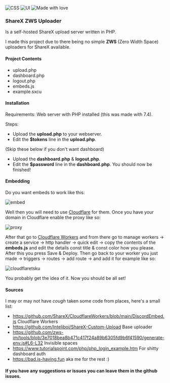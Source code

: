 ![CSS](https://img.shields.io/badge/CSS-0%25-critical) ![UI](https://img.shields.io/badge/Beautiful%20UI-0%25-critical) ![Made with love](https://img.shields.io/badge/Made%20with%20-%E2%9D%A4%EF%B8%8F-success)

### ShareX ZWS Uploader
Is a self-hosted ShareX upload server written in PHP.

I made this project due to there being no simple **ZWS** (Zero Width Space) uploaders for ShareX available.

#### Project Contents
- upload.php 
- dashboard.php
- logout.php
- embeds.js
- example.sxcu

#### Installation

Requirements: Web server with PHP installed (this was made with 7.4).

Steps:
- Upload the **upload.php** to your webserver.
- Edit the **$tokens** line in the **upload.php**.

(Skip these below if you don't want dashboard)

- Upload the **dashboard.php** & **logout.php**.
- Edit the **$password** line in the **dashboard.php**.
You should now be finished!

#### Embedding

Do you want embeds to work like this:

![embed](https://bad.is-on.top/󠁬󠁭󠁥󠁶󠁩󠁰󠁮󠁴󠁵󠁿󠁴󠁷󠁬󠁶󠁴󠁯󠁹󠁸󠁤󠁴)

Well then you will need to use [Cloudflare](https://cloudflare.com) for them.
Once you have your domain in Cloudflare enable the proxy like so:

![proxy](https://bad.is-on.top/󠁴󠁩󠁵󠁿󠁤󠁫󠁿󠁶󠁯󠁵󠁦󠁪󠁱󠁶󠁦󠁶󠁡󠁬󠁬󠁨)

After that go to [Cloudflare Workers](https://dash.cloudflare.com/sign-up/workers) and from there go to manage workers -> create a service -> http handler -> quick edit -> copy the contents of the **embeds.js** and edit the details const title & const color how you please. After this you press Save & Deploy. Then go back to your worker you just made -> triggers -> routes -> add route -> and add it for example like so:

![cloudflaretsku](https://bad.is-on.top/󠁥󠁨󠁵󠁡󠁸󠁸󠁵󠁬󠁯󠁴󠁢󠁱󠁿󠁰󠁸󠁬󠁧󠁤󠁤󠁬)

You probably get the idea of it.
Now you should be all set!


#### Sources
I may or may not have *cough* taken some code from places, here's a small list:
- https://github.com/ShareX/CloudflareWorkers/blob/main/DiscordEmbed.js Cloudflare Workers
- https://github.com/Inteliboi/ShareX-Custom-Upload Base uploader
- https://github.com/zws-im/tools/blob/3e7018bea8b471c417f24a89b6305fd9b6f41590/generate-env.js#L6-L32 Invisible spaces
- https://www.tutorialspoint.com/php/php_login_example.htm For shitty dashboard auth
- https://bad.is-having.fun aka me for the rest :)


#### If you have any suggestions or issues you can leave them in the github issues. 
